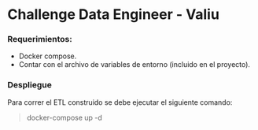 # Challenge Data Engineer - Valiu
### Requerimientos:
- Docker compose.
- Contar con el archivo de variables de entorno (incluido en el proyecto).

### Despliegue
Para correr el ETL construido se debe ejecutar el siguiente comando:
> docker-compose up -d
